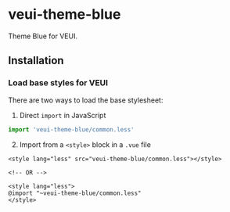 # veui-theme-blue

Theme Blue for VEUI.

## Installation

### Load base styles for VEUI

There are two ways to load the base stylesheet:

1. Direct `import` in JavaScript

  ```js
  import 'veui-theme-blue/common.less'
  ```

2. Import from a `<style>` block in a `.vue` file

  ```vue
  <style lang="less" src="veui-theme-blue/common.less"></style>

  <!-- OR -->

  <style lang="less">
  @import "~veui-theme-blue/common.less"
  </style>
  ```
